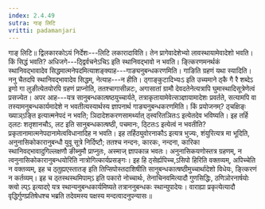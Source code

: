 ```yaml
---
index: 2.4.49
sutra: गाङ्‌ लिटि
vritti: padamanjari
---
```


 गाङ् लिटि॥ द्विलकारकोऽयं निर्देशः---लिटि लकारादाविति। तेन प्रागेवादेशेभ्यो लावस्थायामेवादेशो भवति। किं सिद्धं भवति? अधिजगे---ठ्द्विर्वचनेऽचिऽ इति स्थानिवद्भावो न भवति। ङ्त्किरणमनर्थकं स्थानिवद्भावादेव सिद्धमात्मनेपदमित्याशङ्क्याह---गाङ्यनुबन्धकरणमिति। गाङिति ग्रहणं यथा स्यादिति। ननु चैतदपि स्थानिवद्भावादेव सिद्धम्, नेत्याह---न हीति। ठ्गाङ्कुटादिभ्यःऽ इति उच्यमाने ठ्कै गै रै शब्देऽ इणो गा लुङीत्येतयोरपि ग्रहणं प्राप्नोति, ततश्चागासीन्नटः, अगासातां ग्रामौ देवदतेनेत्यत्रापि घुमास्थादिसूत्रेणेत्वं प्रसज्येत।  अपर आह---यत्र सानुबन्धकात्षष्ठयुच्चार्यते, तत्राकृतायामेवेत्सञ्ज्ञायामादेशः प्रवर्तते, सत्यामपि वा तस्यामनुबन्धकार्यमादेशे न भवतीत्यस्यार्थस्य ज्ञापनार्थ गाङ्यनुबन्धकरणमिति। किं प्रयोजनम्? ठ्चक्षिङ्ः ख्याञ्ऽङ्ति इत्यात्मनेपदं न भवति; ञिदादेशकरणसामर्थ्यात् ठ्स्वरितञितःऽ इत्येतदेव भविष्यति। इह तर्हि ठ्लटः शतृशानचौऽ, लट इति सानुबन्धकात्षष्ठी, पचमानः, ठ्टितःऽ इत्येत्वं न भवतीति?प्रकृतानामात्मनेपदानामेत्वविधानादिह न भवति। इह तर्हिठ्युवोरनाकौऽ इत्यत्र भुज्यः, शंयुरित्यत्र मा भूदिति, अनुनासिकोकारानुबन्धौ युवू सूत्रे निर्दिष्टौ; ततश्च नन्दनः, कारकः, नन्दना, कारिका स्थानिवद्भावादुगिल्लक्षणौ ङीब्नुमौ प्राप्नुतः, अस्माज् ज्ञापकान्न भवतः। अनुनासिकयणोस्तत्र ग्रहणम्, न त्वनुनासिकोकारानुबन्धयोरिति नात्रोगित्कार्यप्रसङ्गः। इह हि ठ्सेर्ह्यपिच्च,ऽसिपो हिरिति वक्तव्यम्, अपिच्चेति न वक्तव्यम्, इह च ठ्तुह्यएस्तातङ् इति तिप्सिपोस्तदाशिषीति सानुबन्धकात्षष्ठीमुच्चार्थादेशो विधेयः, ङ्त्किरणं न कर्तव्यम्। इह च ठ्तस्थस्थमिपाम्ऽ इति पकारो नोच्चार्थः, तेनाचिनवमित्यादौ गुणसिद्धिः, ठणिञोरनार्षयोः क्त्वो ल्प्ऽ इत्यादऐ यत्र स्थान्यनुबन्धकार्यमिष्यते तत्राननुबन्धकः स्थान्युपादेयः। वाराह्या प्रकृत्येत्यादौ वृद्धिर्गुणप्रतिषेधश्च भब्रति तदेवमस्य पक्षस्य मन्दत्वादनुपन्यासः॥